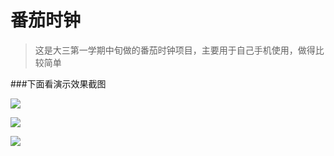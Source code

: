 # 番茄时钟

>这是大三第一学期中旬做的番茄时钟项目，主要用于自己手机使用，做得比较简单

###下面看演示效果截图  

![](http://okr1a8qew.bkt.clouddn.com/pomodoro/1.png)

![](http://okr1a8qew.bkt.clouddn.com/pomodoro/2.png)

![](http://okr1a8qew.bkt.clouddn.com/pomodoro/3.png)
